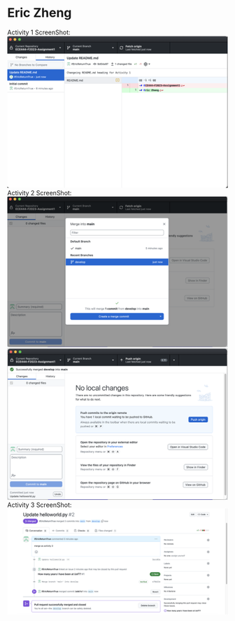 # Eric Zheng
Activity 1 ScreenShot:
![alt text](ECE444_Activity_1.png "Activity 1 ScreenShot")
Activity 2 ScreenShot:
![alt text](activity_2_1.png "Activity 2 ScreenShot 1")
![alt text](activity_2_2.png "Activity 2 ScreenShot 2")
Activity 3 ScreenShot:
![alt text](activity_3.png "Activity 3 ScreenShot")